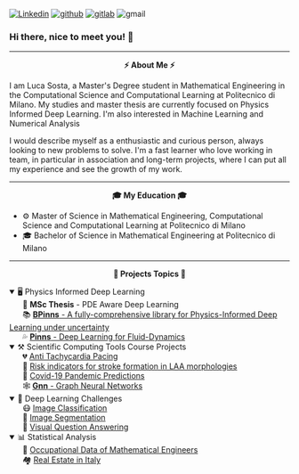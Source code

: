 [![Linkedin](https://img.shields.io/badge/LucaSosta-%231DA1F2.svg?style=for-the-badge&logo=Linkedin&logoColor=white)](https://www.linkedin.com/in/luca-sosta-b371b0197/)
[![github](https://img.shields.io/badge/SostaLuca98-12100E.svg?style=for-the-badge&logo=github&logoColor=white)](https://github.com/SostaLuca98)
[![gitlab](https://img.shields.io/badge/sostaluca-330F63?style=for-the-badge&logo=gitlab&logoColor=white)](https://gitlab.com/users/sostaluca/projects)
![gmail](https://img.shields.io/badge/sostaluca@gmail.com-E2E2E2?style=for-the-badge&logo=gmail&logoColor=red)

### Hi there, nice to meet you! 👋

---
<p align="center" style="font-weight:bold"> ⚡ <b> About Me </b> ⚡ <p>

I am Luca Sosta, a Master's Degree student in Mathematical Engineering in the Computational Science and Computational Learning at Politecnico di Milano. My studies and master thesis are currently focused on Physics Informed Deep Learning. I'm also interested in Machine Learning and Numerical Analysis

I would describe myself as a enthusiastic and curious person, always looking to new problems to solve.
I'm a fast learner who love working in team, in particular in association and long-term projects, where I can put all my experience and see the growth of my work.

---
<p align="center" style="font-weight:bold"> 🎓 <b> My Education </b> 🎓 <p>

- ⚙️ Master of Science in Mathematical Engineering, Computational Science and Computational Learning at Politecnico di Milano
- 🎓 Bachelor of Science in Mathematical Engineering at Politecnico di Milano
  
---
<p align="center" style="font-weight:bold"> 🔨 <b> Projects Topics </b> 🔨 <p>


<details open> <summary> 🖥️ Physics Informed Deep Learning </summary>
&nbsp&nbsp&nbsp&nbsp&nbsp 📔 <b>MSc Thesis</b> - PDE Aware Deep Learning <br>
&nbsp&nbsp&nbsp&nbsp&nbsp 📚 <a href=https://github.com/SostaLuca98/Physics_Informed_DL_with_UQ>
<b>BPinns</b> - A fully-comprehensive library for Physics-Informed Deep Learning under uncertainty </a><br>
&nbsp&nbsp&nbsp&nbsp&nbsp 💦 <a href=https://github.com/SostaLuca98/PINNs_Fluid_Dynamics>
<b>Pinns</b>  - Deep Learning for Fluid-Dynamics</a></details>
<details open> <summary> ⚒️ Scientific Computing Tools Course Projects </summary>
&nbsp&nbsp&nbsp&nbsp&nbsp 💔 <a href="https://github.com/SostaLuca98/scientific-computing-tools/tree/main/Project%201">
Anti Tachycardia Pacing</a><br>
&nbsp&nbsp&nbsp&nbsp&nbsp 🍗 <a href="https://github.com/SostaLuca98/scientific-computing-tools/tree/main/Project%202">
Risk indicators for stroke formation in LAA morphologies</a><br>
&nbsp&nbsp&nbsp&nbsp&nbsp 🦠 <a href="https://github.com/SostaLuca98/scientific-computing-tools/tree/main/Project%202">
Covid-19 Pandemic Predictions</a><br>
&nbsp&nbsp&nbsp&nbsp&nbsp 🕸️ <a href="https://github.com/SostaLuca98/scientific-computing-tools/tree/main/Project%204">
<b>Gnn</b> - Graph Neural Networks </a></details>
<details open> <summary> 🧠 Deep Learning Challenges </summary>
&nbsp&nbsp&nbsp&nbsp&nbsp 😷 <a href="https://github.com/SostaLuca98/DL_Course_Challenges/tree/main/Classification">
Image Classification</a><br>
&nbsp&nbsp&nbsp&nbsp&nbsp 🌱 <a href="https://github.com/SostaLuca98/DL_Course_Challenges/tree/main/Segmentation">
Image Segmentation</a><br>
&nbsp&nbsp&nbsp&nbsp&nbsp 💬 <a href="https://github.com/SostaLuca98/DL_Course_Challenges/tree/main/VQA">
Visual Question Answering</a></details>
<details open> <summary> 📊 Statistical Analysis </summary>
&nbsp&nbsp&nbsp&nbsp&nbsp 💼 <a href="https://github.com/SostaLuca98/Progetto-StatAIM">
Occupational Data of Mathematical Engineers</a><br>
&nbsp&nbsp&nbsp&nbsp&nbsp 🏘️ <a href="https://github.com/SostaLuca98/Real_Estate">
Real Estate in Italy</a></details>
